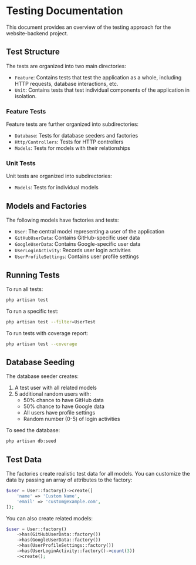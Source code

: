 # Testing Documentation

This document provides an overview of the testing approach for the website-backend project.

## Test Structure

The tests are organized into two main directories:

- `Feature`: Contains tests that test the application as a whole, including HTTP requests, database interactions, etc.
- `Unit`: Contains tests that test individual components of the application in isolation.

### Feature Tests

Feature tests are further organized into subdirectories:

- `Database`: Tests for database seeders and factories
- `Http/Controllers`: Tests for HTTP controllers
- `Models`: Tests for models with their relationships

### Unit Tests

Unit tests are organized into subdirectories:

- `Models`: Tests for individual models

## Models and Factories

The following models have factories and tests:

- `User`: The central model representing a user of the application
- `GitHubUserData`: Contains GitHub-specific user data
- `GoogleUserData`: Contains Google-specific user data
- `UserLoginActivity`: Records user login activities
- `UserProfileSettings`: Contains user profile settings

## Running Tests

To run all tests:

```bash
php artisan test
```

To run a specific test:

```bash
php artisan test --filter=UserTest
```

To run tests with coverage report:

```bash
php artisan test --coverage
```

## Database Seeding

The database seeder creates:

1. A test user with all related models
2. 5 additional random users with:
   - 50% chance to have GitHub data
   - 50% chance to have Google data
   - All users have profile settings
   - Random number (0-5) of login activities

To seed the database:

```bash
php artisan db:seed
```

## Test Data

The factories create realistic test data for all models. You can customize the data by passing an array of attributes to the factory:

```php
$user = User::factory()->create([
    'name' => 'Custom Name',
    'email' => 'custom@example.com',
]);
```

You can also create related models:

```php
$user = User::factory()
    ->has(GitHubUserData::factory())
    ->has(GoogleUserData::factory())
    ->has(UserProfileSettings::factory())
    ->has(UserLoginActivity::factory()->count(3))
    ->create();
```
